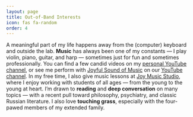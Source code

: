 ```yaml
---
layout: page
title: Out-of-Band Interests
icon: fas fa-random
order: 4
---
```



A meaningful part of my life happens away from the (computer) keyboard and outside the lab. **Music** has always been one of my constants — I play violin, piano, guitar, and harp — sometimes just for fun and sometimes professionally. You can find a few candid videos on my [personal YouTube channel](https://www.youtube.com/channel/UCmvzD6Lu9GgDOob765hYJDA/videos), or see me perform with [Joyful Sound of Music](https://JoyfulSoundofMusicMinistry.com) on our [YouTube channel](https://www.youtube.com/user/JSMM5/videos). In my free time, I also give music lessons at [Joy Music Studio](https://JoyMusicStudio.com), where I enjoy working with students of all ages — from the young to the young at heart.  I’m drawn to **reading** and **deep conversation** on many topics — with a recent pull toward philosophy, psychiatry, and classic Russian literature. I also love **touching grass**, especially with the four-pawed members of my extended family. 

